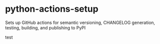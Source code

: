 # python-actions-setup
Sets up GitHub actions for semantic versioning, CHANGELOG generation, testing, building, and publishing to PyPI

test
